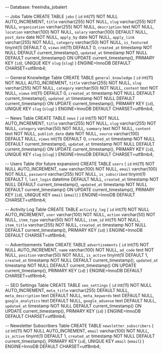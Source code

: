 -- Database: freeindia_jobalert

-- Jobs Table
CREATE TABLE `jobs` (
  `id` int(11) NOT NULL AUTO_INCREMENT,
  `title` varchar(255) NOT NULL,
  `slug` varchar(255) NOT NULL,
  `organization` varchar(255) NOT NULL,
  `description` text NOT NULL,
  `location` varchar(100) NOT NULL,
  `salary` varchar(100) DEFAULT NULL,
  `post_date` date NOT NULL,
  `apply_by` date NOT NULL,
  `apply_link` varchar(255) NOT NULL,
  `category` varchar(50) NOT NULL,
  `is_featured` tinyint(1) DEFAULT 0,
  `views` int(11) DEFAULT 0,
  `created_at` timestamp NOT NULL DEFAULT current_timestamp(),
  `updated_at` timestamp NOT NULL DEFAULT current_timestamp() ON UPDATE current_timestamp(),
  PRIMARY KEY (`id`),
  UNIQUE KEY `slug` (`slug`)
) ENGINE=InnoDB DEFAULT CHARSET=utf8mb4;

-- General Knowledge Table
CREATE TABLE `general_knowledge` (
  `id` int(11) NOT NULL AUTO_INCREMENT,
  `title` varchar(255) NOT NULL,
  `slug` varchar(255) NOT NULL,
  `category` varchar(50) NOT NULL,
  `content` text NOT NULL,
  `views` int(11) DEFAULT 0,
  `created_at` timestamp NOT NULL DEFAULT current_timestamp(),
  `updated_at` timestamp NOT NULL DEFAULT current_timestamp() ON UPDATE current_timestamp(),
  PRIMARY KEY (`id`),
  UNIQUE KEY `slug` (`slug`)
) ENGINE=InnoDB DEFAULT CHARSET=utf8mb4;

-- News Table
CREATE TABLE `news` (
  `id` int(11) NOT NULL AUTO_INCREMENT,
  `title` varchar(255) NOT NULL,
  `slug` varchar(255) NOT NULL,
  `category` varchar(50) NOT NULL,
  `summary` text NOT NULL,
  `content` text NOT NULL,
  `publish_date` date NOT NULL,
  `source` varchar(100) DEFAULT NULL,
  `views` int(11) DEFAULT 0,
  `created_at` timestamp NOT NULL DEFAULT current_timestamp(),
  `updated_at` timestamp NOT NULL DEFAULT current_timestamp() ON UPDATE current_timestamp(),
  PRIMARY KEY (`id`),
  UNIQUE KEY `slug` (`slug`)
) ENGINE=InnoDB DEFAULT CHARSET=utf8mb4;

-- Users Table (for future expansion)
CREATE TABLE `users` (
  `id` int(11) NOT NULL AUTO_INCREMENT,
  `name` varchar(100) NOT NULL,
  `email` varchar(100) NOT NULL,
  `password` varchar(255) NOT NULL,
  `is_subscribed` tinyint(1) DEFAULT 1,
  `last_login` datetime DEFAULT NULL,
  `created_at` timestamp NOT NULL DEFAULT current_timestamp(),
  `updated_at` timestamp NOT NULL DEFAULT current_timestamp() ON UPDATE current_timestamp(),
  PRIMARY KEY (`id`),
  UNIQUE KEY `email` (`email`)
) ENGINE=InnoDB DEFAULT CHARSET=utf8mb4;

-- Activity Log Table
CREATE TABLE `activity_log` (
  `id` int(11) NOT NULL AUTO_INCREMENT,
  `user` varchar(100) NOT NULL,
  `action` varchar(50) NOT NULL,
  `item_type` varchar(50) NOT NULL,
  `item_id` int(11) NOT NULL,
  `item_title` varchar(255) NOT NULL,
  `created_at` timestamp NOT NULL DEFAULT current_timestamp(),
  PRIMARY KEY (`id`)
) ENGINE=InnoDB DEFAULT CHARSET=utf8mb4;

-- Advertisements Table
CREATE TABLE `advertisements` (
  `id` int(11) NOT NULL AUTO_INCREMENT,
  `name` varchar(100) NOT NULL,
  `ad_code` text NOT NULL,
  `position` varchar(50) NOT NULL,
  `is_active` tinyint(1) DEFAULT 1,
  `created_at` timestamp NOT NULL DEFAULT current_timestamp(),
  `updated_at` timestamp NOT NULL DEFAULT current_timestamp() ON UPDATE current_timestamp(),
  PRIMARY KEY (`id`)
) ENGINE=InnoDB DEFAULT CHARSET=utf8mb4;

-- SEO Settings Table
CREATE TABLE `seo_settings` (
  `id` int(11) NOT NULL AUTO_INCREMENT,
  `meta_title` varchar(255) DEFAULT NULL,
  `meta_description` text DEFAULT NULL,
  `meta_keywords` text DEFAULT NULL,
  `google_analytics` text DEFAULT NULL,
  `google_adsense` text DEFAULT NULL,
  `updated_at` timestamp NOT NULL DEFAULT current_timestamp() ON UPDATE current_timestamp(),
  PRIMARY KEY (`id`)
) ENGINE=InnoDB DEFAULT CHARSET=utf8mb4;

-- Newsletter Subscribers Table
CREATE TABLE `newsletter_subscribers` (
  `id` int(11) NOT NULL AUTO_INCREMENT,
  `email` varchar(100) NOT NULL,
  `is_active` tinyint(1) DEFAULT 1,
  `created_at` timestamp NOT NULL DEFAULT current_timestamp(),
  PRIMARY KEY (`id`),
  UNIQUE KEY `email` (`email`)
) ENGINE=InnoDB DEFAULT CHARSET=utf8mb4;
